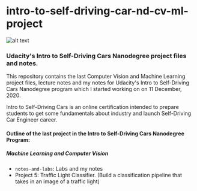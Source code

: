 # intro-to-self-driving-car-nd-cv-ml-project
![alt text](https://www.udacity.com/www-proxy/contentful/assets/2y9b3o528xhq/2WzhWjtTAGud8IYjEDrSLT/0eee8450cca90f512bbb0bbed539e827/nd113_open_graph.jpg)

### Udacity's Intro to Self-Driving Cars Nanodegree project files and notes.

This repository contains the last Computer Vision and Machine Learning project files, lecture notes and my notes for Udacity's Intro to Self-Driving Cars Nanodegree program which I started working on on 11 December, 2020.

Intro to Self-Driving Cars is an online certification intended to prepare students to get some fundamentals about industry and launch Self-Driving Car Engineer career.

#### Outline of the last project in the Intro to Self-Driving Cars Nanodegree Program:
##### Machine Learning and Computer Vision
- `notes-and-labs`: Labs and my notes
- Project 5: Traffic Light Classifier. (Build a classification pipeline that takes in an image of a traffic light)
